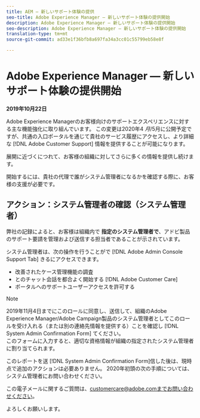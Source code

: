 ```yaml
---
title: AEM — 新しいサポート体験の提供
seo-title: Adobe Experience Manager — 新しいサポート体験の提供開始
description: Adobe Experience Manager — 新しいサポート体験の提供開始
seo-description: Adobe Experience Manager — 新しいサポート体験の提供開始
translation-type: tm+mt
source-git-commit: ad33e1f36bfb8a697fa34a3cc01c55799eb58e8f

---
```



# Adobe Experience Manager — 新しいサポート体験の提供開始

**2019年10月22日**

Adobe Experience Managerのお客様向けのサポートエクスペリエンスに対する主な機能強化に取り組んでいます。 この変更は2020年4 *月*/5月に公開予定ですが、共通の入口ポータルを通じて貴社のサービス履歴にアクセスし、より詳細な [!DNL Adobe Customer Support] 情報を提供することが可能になります。

展開に近づくにつれて、お客様の組織に対してさらに多くの情報を提供し続けます。

開始するには、貴社の代理で誰がシステム管理者になるかを確認する際に、お客様の支援が必要です。

## アクション：システム管理者の確認（システム管理者）

弊社の記録によると、お客様は組織内で **指定のシステム管理者で**、アドビ製品のサポート要請を管理および送信する担当者であることが示されています。

システム管理者は、次の操作を行うことがで [!DNL Adobe Admin Console Support Tab] きるにアクセスできます。

* 改善されたケース管理機能の調査
* とのチャット会話を都合よく開始する [!DNL Adobe Customer Care]
* ポータルへのサポートユーザーアクセスを許可する

>[!NOTE]
>2019年11月4日までにこのロールに同意し、送信して、組織のAdobe Experience Manager/Adobe Campaign製品のシステム管理者としてこのロールを受け入れる（または別の連絡先情報を提供する）ことを確認し [!DNL System Admin Confirmation Form] てください。\
>このフォームに入力すると、適切な資格情報が組織の指定されたシステム管理者に割り当てられます。

このレポートを送 [!DNL System Admin Confirmation Form]信した後は、現時点で追加のアクションは必要ありません。  2020年初頭の次の手順については、システム管理者にお問い合わせください。

この電子メールに関するご質問は、customercare@adobe.comまでお問い合わせください。

よろしくお願いします。
